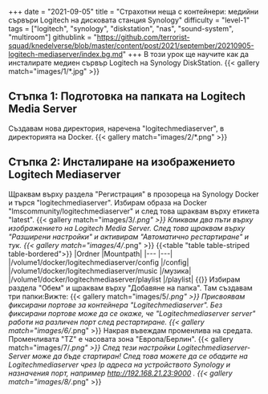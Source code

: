 +++
date = "2021-09-05"
title = "Страхотни неща с контейнери: медийни сървъри Logitech на дисковата станция Synology"
difficulty = "level-1"
tags = ["logitech", "synology", "diskstation", "nas", "sound-system", "multiroom"]
githublink = "https://github.com/terrorist-squad/knedelverse/blob/master/content/post/2021/september/20210905-logitech-mediaserver/index.bg.md"
+++
В този урок ще научите как да инсталирате медиен сървър Logitech на Synology DiskStation.
{{< gallery match="images/1/*.jpg" >}}

## Стъпка 1: Подготовка на папката на Logitech Media Server
Създавам нова директория, наречена "logitechmediaserver", в директорията на Docker.
{{< gallery match="images/2/*.png" >}}

## Стъпка 2: Инсталиране на изображението Logitech Mediaserver
Щраквам върху раздела "Регистрация" в прозореца на Synology Docker и търся "logitechmediaserver". Избирам образа на Docker "lmscommunity/logitechmediaserver" и след това щраквам върху етикета "latest".
{{< gallery match="images/3/*.png" >}}
Кликвам два пъти върху изображението на Logitech Media Server. След това щраквам върху "Разширени настройки" и активирам "Автоматично рестартиране" и тук.
{{< gallery match="images/4/*.png" >}}
{{<table "table table-striped table-bordered">}}
|Ordner |Mountpath|
|--- |---|
|/volume1/docker/logitechmediaserver/config |/config|
|/volume1/docker/logitechmediaserver/music |/музика|
|/volume1/docker/logitechmediaserver/playlist |/playlist|
{{</table>}}
Избирам раздела "Обем" и щраквам върху "Добавяне на папка". Там създавам три папки:Вижте:
{{< gallery match="images/5/*.png" >}}
Присвоявам фиксирани портове за контейнера "Logitechmediaserver". Без фиксирани портове може да се окаже, че "Logitechmediaserver server" работи на различен порт след рестартиране.
{{< gallery match="images/6/*.png" >}}
Накрая въвеждам променлива на средата. Променливата "TZ" е часовата зона "Европа/Берлин".
{{< gallery match="images/7/*.png" >}}
След тези настройки Logitechmediaserver-Server може да бъде стартиран! След това можете да се обадите на Logitechmediaserver чрез Ip адреса на устройството Synology и назначения порт, например http://192.168.21.23:9000 .
{{< gallery match="images/8/*.png" >}}

